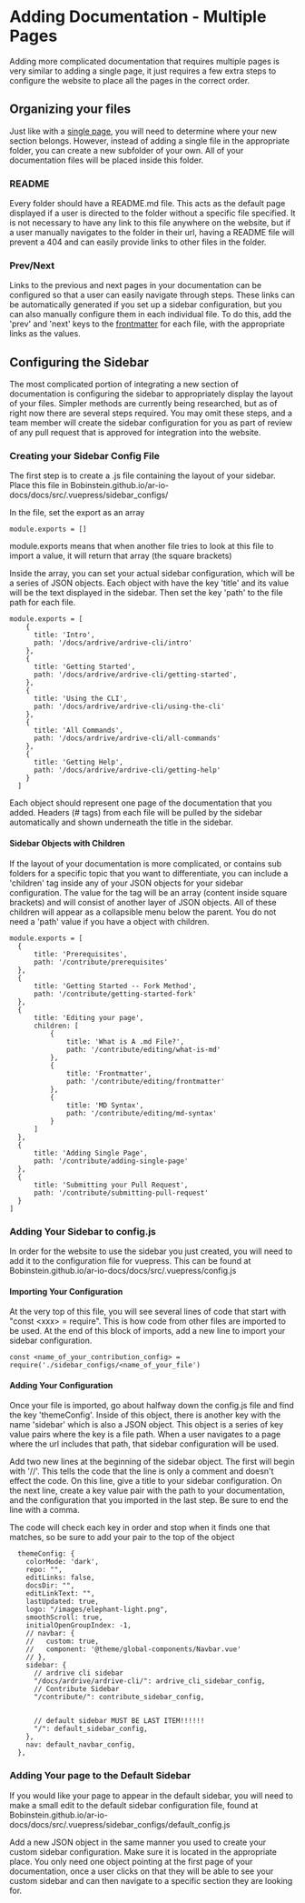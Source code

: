 # Adding Documentation - Multiple Pages 

Adding more complicated documentation that requires multiple pages is very similar to adding a single page, it just requires a few extra steps to configure the website to place all the pages in the correct order.

## Organizing your files

Just like with a [single page](/contribute/adding-single-page), you will need to determine where your new section belongs. However, instead of adding a single file in the appropriate folder, you can create a new subfolder of your own. All of your documentation files will be placed inside this folder.

### README

Every folder should have a README.md file. This acts as the default page displayed if a user is directed to the folder without a specific file specified. It is not necessary to have any link to this file anywhere on the website, but if a user manually navigates to the folder in their url, having a README file will prevent a 404 and can easily provide links to other files in the folder.

### Prev/Next

Links to the previous and next pages in your documentation can be configured so that a user can easily navigate through steps. These links can be automatically generated if you set up a sidebar configuration, but you can also manually configure them in each individual file. To do this, add the 'prev' and 'next' keys to the [frontmatter](/contribute/editing/frontmatter) for each file, with the appropriate links as the values.

## Configuring the Sidebar

The most complicated portion of integrating a new section of documentation is configuring the sidebar to appropriately display the layout of your files. Simpler methods are currently being researched, but as of right now there are several steps required. You may omit these steps, and a team member will create the sidebar configuration for you as part of review of any pull request that is approved for integration into the website.

### Creating your Sidebar Config File

The first step is to create a .js file containing the layout of your sidebar. Place this file in Bobinstein.github.io/ar-io-docs/docs/src/.vuepress/sidebar_configs/

In the file, set the export as an array
```
module.exports = []
```
module.exports means that when another file tries to look at this file to import a value, it will return that array (the square brackets)

Inside the array, you can set your actual sidebar configuration, which will be a series of JSON objects. Each object with have the key 'title' and its value will be the text displayed in the sidebar. Then set the key 'path' to the file path for each file.
```
module.exports = [
    {
      title: 'Intro',
      path: '/docs/ardrive/ardrive-cli/intro'
    },
    {
      title: 'Getting Started',
      path: '/docs/ardrive/ardrive-cli/getting-started',
    },
    {
      title: 'Using the CLI',
      path: '/docs/ardrive/ardrive-cli/using-the-cli'
    },
    {
      title: 'All Commands',
      path: '/docs/ardrive/ardrive-cli/all-commands'
    },
    {
      title: 'Getting Help',
      path: '/docs/ardrive/ardrive-cli/getting-help'
    }
  ]
  ```

  Each object should represent one page of the documentation that you added. Headers (# tags) from each file will be pulled by the sidebar automatically and shown underneath the title in the sidebar.

  #### Sidebar Objects with Children

  If the layout of your documentation is more complicated, or contains sub folders for a specific topic that you want to differentiate, you can include a 'children' tag inside any of your JSON objects for your sidebar configuration. The value for the tag will be an array (content inside square brackets) and will consist of another layer of JSON objects. All of these children will appear as a collapsible menu below the parent. You do not need a 'path' value if you have a object with children.

  ```
  module.exports = [
    {
        title: 'Prerequisites',
        path: '/contribute/prerequisites'
    },
    {
        title: 'Getting Started -- Fork Method',
        path: '/contribute/getting-started-fork'
    },
    {
        title: 'Editing your page',
        children: [
            {
                title: 'What is A .md File?',
                path: '/contribute/editing/what-is-md'
            },
            {
                title: 'Frontmatter',
                path: '/contribute/editing/frontmatter'
            },
            {
                title: 'MD Syntax',
                path: '/contribute/editing/md-syntax'
            }
        ]
    },
    {
        title: 'Adding Single Page',
        path: '/contribute/adding-single-page'
    },
    {
        title: 'Submitting your Pull Request',
        path: '/contribute/submitting-pull-request'
    }
]
```

### Adding Your Sidebar to config.js

In order for the website to use the sidebar you just created, you will need to add it to the configuration file for vuepress. This can be found at Bobinstein.github.io/ar-io-docs/docs/src/.vuepress/config.js

#### Importing Your Configuration

At the very top of this file, you will see several lines of code that start with "const \<xxx> = require". This is how code from other files are imported to be used. At the end of this block of imports, add a new line to import your sidebar configuration. 
```
const <name_of_your_contribution_config> = require('./sidebar_configs/<name_of_your_file')
```

#### Adding Your Configuration

Once your file is imported, go about halfway down the config.js file and find the key 'themeConfig'. Inside of this object, there is another key with the name 'sidebar' which is also a JSON object. This object is a series of key value pairs where the key is a file path. When a user navigates to a page where the url includes that path, that sidebar configuration will be used.

Add two new lines at the beginning of the sidebar object. The first will begin with '//'. This tells the code that the line is only a comment and doesn't effect the code. On this line, give a title to your sidebar configuration.
On the next line, create a key value pair with the path to your documentation, and the configuration that you imported in the last step. Be sure to end the line with a comma.

The code will check each key in order and stop when it finds one that matches, so be sure to add your pair to the top of the object

```
  themeConfig: {
    colorMode: 'dark',
    repo: "",
    editLinks: false,
    docsDir: "",
    editLinkText: "",
    lastUpdated: true,
    logo: "/images/elephant-light.png",
    smoothScroll: true,
    initialOpenGroupIndex: -1,
    // navbar: {
    //   custom: true,
    //   component: '@theme/global-components/Navbar.vue'
    // },
    sidebar: {
      // ardrive cli sidebar
      "/docs/ardrive/ardrive-cli/": ardrive_cli_sidebar_config,
      // Contribute Sidebar
      "/contribute/": contribute_sidebar_config,

      
      // default sidebar MUST BE LAST ITEM!!!!!!
      "/": default_sidebar_config,
    },
    nav: default_navbar_config,
  },
  ```

### Adding Your page to the Default Sidebar

If you would like your page to appear in the default sidebar, you will need to make a small edit to the default sidebar configuration file, found at Bobinstein.github.io/ar-io-docs/docs/src/.vuepress/sidebar_configs/default_config.js

Add a new JSON object in the same manner you used to create your custom sidebar configuration. Make sure it is located in the appropriate place. You only need one object pointing at the first page of your documentation, once a user clicks on that they will be able to see your custom sidebar and can then navigate to a specific section they are looking for.
